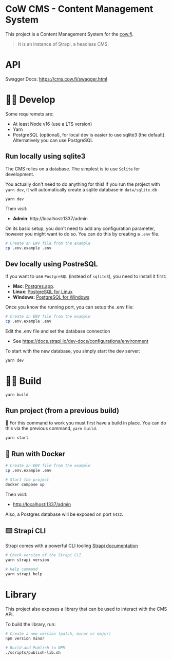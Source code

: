 # CoW CMS - Content Management System

This project is a Content Management System for the [cow.fi](https://cow.fi).

> It is an instance of Strapi, a headless CMS.

# API
Swagger Docs: https://cms.cow.fi/swagger.html


# 👨‍💻 Develop

Some requiremets are:

- At least Node v16 (use a LTS version)
- Yarn
- PostgreSQL (optional), for local dev is easier to use sqlite3 (the default). Alternatively you can use PostgreSQL


## Run locally using sqlite3
The CMS relies on a database. The simplest is to use `Sqlite` for development.

You actually don't need to do anything for this! If you run the project with `yarn dev`, it will automatically create a sqlite database in `data/sqlite.db`

```
yarn dev
```

Then visit:
* **Admin**: http://localhost:1337/admin


On its basic setup, you don't need to add any configuration parameter, however you might want to do so. You can do this by creating a `.env` file.

```bash
# Create an ENV file from the example
cp .env.example .env
```


## Dev locally using PostreSQL

If you want to use `PostgreSQL` (instead of `sqlite3`), you need to install it first:

- **Mac**: [Postgres.app](https://postgresapp.com/).
- **Linux**: [PostgreSQL for Linux](https://www.postgresql.org/download/linux/)
- **Windows**: [PostgreSQL for Windows](https://www.postgresql.org/download/windows/)

Once you know the running port, you can setup the .env file:

```bash
# Create an ENV file from the example
cp .env.example .env
```

Edit the .env file and set the database connection

- See https://docs.strapi.io/dev-docs/configurations/environment

To start with the new database, you simply start the dev server:

```bash
yarn dev
```

# 👷‍♀️ Build

```bash
yarn build
```

## Run project (from a previous build)

🚨 For this command to work you must first have a build in place. You can do this via the previous command, `yarn build`.

```bash
yarn start
```

## 🐳 Run with Docker

```bash
# Create an ENV file from the example
cp .env.example .env

# Start the project
docker compose up
```

Then visit:

- [http://localhost:1337/admin](http://localhost:1337/admin)

Also, a Postgres database will be exposed on port `5432`.

## ⌨️ Strapi CLI

Strapi comes with a powerful CLI tooling
[Strapi documentation](https://docs.strapi.io/dev-docs/cli)

```bash
# Check version of the Strapi CLI
yarn strapi version

# Help command
yarn strapi help
```

# Library
This project also exposes a library that can be used to interact with the CMS API.

To build the library, run:

```bash
# Create a new version (patch, minor or major)
npm version minor

# Build and Publish to NPM
./scripts/publish-lib.sh
```